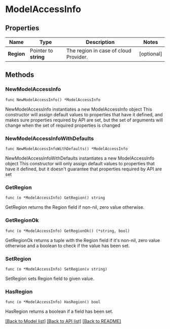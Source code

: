 # ModelAccessInfo

## Properties

Name | Type | Description | Notes
------------ | ------------- | ------------- | -------------
**Region** | Pointer to **string** | The region in case of cloud Provider. | [optional] 

## Methods

### NewModelAccessInfo

`func NewModelAccessInfo() *ModelAccessInfo`

NewModelAccessInfo instantiates a new ModelAccessInfo object
This constructor will assign default values to properties that have it defined,
and makes sure properties required by API are set, but the set of arguments
will change when the set of required properties is changed

### NewModelAccessInfoWithDefaults

`func NewModelAccessInfoWithDefaults() *ModelAccessInfo`

NewModelAccessInfoWithDefaults instantiates a new ModelAccessInfo object
This constructor will only assign default values to properties that have it defined,
but it doesn't guarantee that properties required by API are set

### GetRegion

`func (o *ModelAccessInfo) GetRegion() string`

GetRegion returns the Region field if non-nil, zero value otherwise.

### GetRegionOk

`func (o *ModelAccessInfo) GetRegionOk() (*string, bool)`

GetRegionOk returns a tuple with the Region field if it's non-nil, zero value otherwise
and a boolean to check if the value has been set.

### SetRegion

`func (o *ModelAccessInfo) SetRegion(v string)`

SetRegion sets Region field to given value.

### HasRegion

`func (o *ModelAccessInfo) HasRegion() bool`

HasRegion returns a boolean if a field has been set.


[[Back to Model list]](../README.md#documentation-for-models) [[Back to API list]](../README.md#documentation-for-api-endpoints) [[Back to README]](../README.md)


